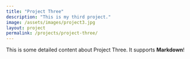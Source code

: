 ```yaml
---
title: "Project Three"
description: "This is my third project."
image: /assets/images/project3.jpg
layout: project
permalink: /projects/project-three/
---
```


This is some detailed content about Project Three. It supports **Markdown**!
